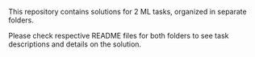This repository contains solutions for 2 ML tasks, organized in separate folders. 

Please check respective README files for both folders to see task descriptions and details on the solution.